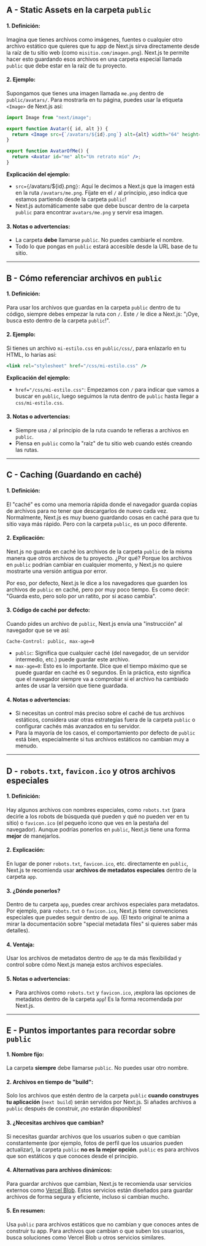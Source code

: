 ## A - Static Assets en la carpeta `public`

#### 1. **Definición:**

Imagina que tienes archivos como imágenes, fuentes o cualquier otro archivo estático que quieres que tu app de Next.js sirva directamente desde la raíz de tu sitio web (como `misitio.com/imagen.png`). Next.js te permite hacer esto guardando esos archivos en una carpeta especial llamada `public` que debe estar en la raíz de tu proyecto.

#### 2. **Ejemplo:**

Supongamos que tienes una imagen llamada `me.png` dentro de `public/avatars/`. Para mostrarla en tu página, puedes usar la etiqueta `<Image>` de Next.js así:

```jsx
import Image from "next/image";

export function Avatar({ id, alt }) {
  return <Image src={`/avatars/${id}.png`} alt={alt} width="64" height="64" />;
}

export function AvatarOfMe() {
  return <Avatar id="me" alt="Un retrato mío" />;
}
```

**Explicación del ejemplo:**

- `src={`/avatars/${id}.png`}`: Aquí le decimos a Next.js que la imagen está en la ruta `/avatars/me.png`. Fíjate en el `/` al principio, ¡eso indica que estamos partiendo desde la carpeta `public`!
- Next.js automáticamente sabe que debe buscar dentro de la carpeta `public` para encontrar `avatars/me.png` y servir esa imagen.

#### 3. **Notas o advertencias:**

- La carpeta **debe** llamarse `public`. No puedes cambiarle el nombre.
- Todo lo que pongas en `public` estará accesible desde la URL base de tu sitio.

---

## B - Cómo referenciar archivos en `public`

#### 1. **Definición:**

Para usar los archivos que guardas en la carpeta `public` dentro de tu código, siempre debes empezar la ruta con `/`. Este `/` le dice a Next.js: "¡Oye, busca esto dentro de la carpeta `public`!".

#### 2. **Ejemplo:**

Si tienes un archivo `mi-estilo.css` en `public/css/`, para enlazarlo en tu HTML, lo harías así:

```jsx
<link rel="stylesheet" href="/css/mi-estilo.css" />
```

**Explicación del ejemplo:**

- `href="/css/mi-estilo.css"`: Empezamos con `/` para indicar que vamos a buscar en `public`, luego seguimos la ruta dentro de `public` hasta llegar a `css/mi-estilo.css`.

#### 3. **Notas o advertencias:**

- Siempre usa `/` al principio de la ruta cuando te refieras a archivos en `public`.
- Piensa en `public` como la "raíz" de tu sitio web cuando estés creando las rutas.

---

## C - Caching (Guardando en caché)

#### 1. **Definición:**

El "caché" es como una memoria rápida donde el navegador guarda copias de archivos para no tener que descargarlos de nuevo cada vez. Normalmente, Next.js es muy bueno guardando cosas en caché para que tu sitio vaya más rápido. Pero con la carpeta `public`, es un poco diferente.

#### 2. **Explicación:**

Next.js no guarda en caché los archivos de la carpeta `public` de la misma manera que otros archivos de tu proyecto. ¿Por qué? Porque los archivos en `public` podrían cambiar en cualquier momento, y Next.js no quiere mostrarte una versión antigua por error.

Por eso, por defecto, Next.js le dice a los navegadores que guarden los archivos de `public` en caché, pero por muy poco tiempo. Es como decir: "Guarda esto, pero solo por un ratito, por si acaso cambia".

#### 3. **Código de caché por defecto:**

Cuando pides un archivo de `public`, Next.js envía una "instrucción" al navegador que se ve así:

```
Cache-Control: public, max-age=0
```

- `public`: Significa que cualquier caché (del navegador, de un servidor intermedio, etc.) puede guardar este archivo.
- `max-age=0`: Esto es lo importante. Dice que el tiempo máximo que se puede guardar en caché es 0 segundos. En la práctica, esto significa que el navegador siempre va a comprobar si el archivo ha cambiado antes de usar la versión que tiene guardada.

#### 4. **Notas o advertencias:**

- Si necesitas un control más preciso sobre el caché de tus archivos estáticos, considera usar otras estrategias fuera de la carpeta `public` o configurar cachés más avanzados en tu servidor.
- Para la mayoría de los casos, el comportamiento por defecto de `public` está bien, especialmente si tus archivos estáticos no cambian muy a menudo.

---

## D - `robots.txt`, `favicon.ico` y otros archivos especiales

#### 1. **Definición:**

Hay algunos archivos con nombres especiales, como `robots.txt` (para decirle a los robots de búsqueda qué pueden y qué no pueden ver en tu sitio) o `favicon.ico` (el pequeño icono que ves en la pestaña del navegador). Aunque podrías ponerlos en `public`, Next.js tiene una forma **mejor** de manejarlos.

#### 2. **Explicación:**

En lugar de poner `robots.txt`, `favicon.ico`, etc. directamente en `public`, Next.js te recomienda usar **archivos de metadatos especiales** dentro de la carpeta `app`.

#### 3. **¿Dónde ponerlos?**

Dentro de tu carpeta `app`, puedes crear archivos especiales para metadatos. Por ejemplo, para `robots.txt` o `favicon.ico`, Next.js tiene convenciones especiales que puedes seguir dentro de `app`. (El texto original te anima a mirar la documentación sobre "special metadata files" si quieres saber más detalles).

#### 4. **Ventaja:**

Usar los archivos de metadatos dentro de `app` te da más flexibilidad y control sobre cómo Next.js maneja estos archivos especiales.

#### 5. **Notas o advertencias:**

- Para archivos como `robots.txt` y `favicon.ico`, ¡explora las opciones de metadatos dentro de la carpeta `app`! Es la forma recomendada por Next.js.

---

## E - Puntos importantes para recordar sobre `public`

#### 1. **Nombre fijo:**

La carpeta **siempre** debe llamarse `public`. No puedes usar otro nombre.

#### 2. **Archivos en tiempo de "build":**

Solo los archivos que estén dentro de la carpeta `public` **cuando construyes tu aplicación** (`next build`) serán servidos por Next.js. Si añades archivos a `public` después de construir, ¡no estarán disponibles!

#### 3. **¿Necesitas archivos que cambian?**

Si necesitas guardar archivos que los usuarios suben o que cambian constantemente (por ejemplo, fotos de perfil que los usuarios pueden actualizar), la carpeta `public` **no es la mejor opción**. `public` es para archivos que son estáticos y que conoces desde el principio.

#### 4. **Alternativas para archivos dinámicos:**

Para guardar archivos que cambian, Next.js te recomienda usar servicios externos como [Vercel Blob](https://vercel.com/docs/storage/vercel-blob?utm_source=next-site&utm_medium=docs&utm_campaign=next-website). Estos servicios están diseñados para guardar archivos de forma segura y eficiente, incluso si cambian mucho.

#### 5. **En resumen:**

Usa `public` para archivos estáticos que no cambian y que conoces antes de construir tu app. Para archivos que cambian o que suben los usuarios, busca soluciones como Vercel Blob u otros servicios similares.
